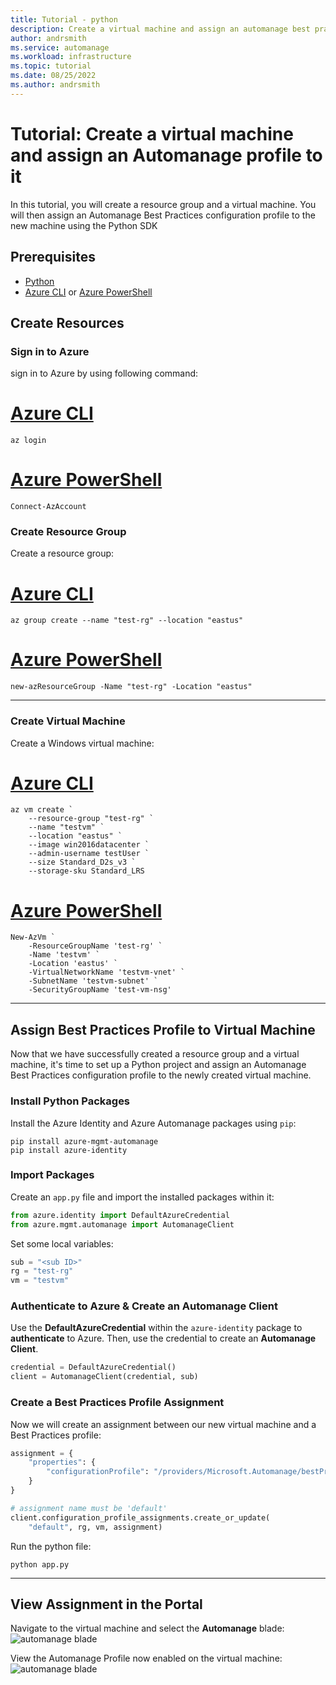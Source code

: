 ```yaml
---
title: Tutorial - python
description: Create a virtual machine and assign an automanage best practices configuration profile to it.
author: andrsmith
ms.service: automanage
ms.workload: infrastructure
ms.topic: tutorial
ms.date: 08/25/2022
ms.author: andrsmith
---
```


# Tutorial: Create a virtual machine and assign an Automanage profile to it

In this tutorial, you will create a resource group and a virtual machine. You will then assign an Automanage Best Practices configuration profile to the new machine using the Python SDK

## Prerequisites 

- [Python](https://www.python.org/downloads/)
- [Azure CLI](https://docs.microsoft.com/en-us/cli/azure/install-azure-cli-windows?tabs=azure-cli) or [Azure PowerShell](https://docs.microsoft.com/en-us/powershell/azure/install-az-ps?view=azps-8.2.0)

## Create Resources

### Sign in to Azure 

sign in to Azure by using following command:

# [Azure CLI](#tab/azure-cli)
```azurecli
az login
```
# [Azure PowerShell](#tab/azure-powershell)
```azurepowershell
Connect-AzAccount
```

### Create Resource Group

Create a resource group:

# [Azure CLI](#tab/azure-cli)
```azurecli
az group create --name "test-rg" --location "eastus"
```
# [Azure PowerShell](#tab/azure-powershell)
```azurepowershell
new-azResourceGroup -Name "test-rg" -Location "eastus"
```

---
### Create Virtual Machine

Create a Windows virtual machine:

# [Azure CLI](#tab/azure-cli)
```azurecli
az vm create `
    --resource-group "test-rg" `
    --name "testvm" `
    --location "eastus" `
    --image win2016datacenter `
    --admin-username testUser `
    --size Standard_D2s_v3 `
    --storage-sku Standard_LRS
```
# [Azure PowerShell](#tab/azure-powershell)
```azurepowershell
New-AzVm `
    -ResourceGroupName 'test-rg' `
    -Name 'testvm' `
    -Location 'eastus' `
    -VirtualNetworkName 'testvm-vnet' `
    -SubnetName 'testvm-subnet' `
    -SecurityGroupName 'test-vm-nsg'
```

---
## Assign Best Practices Profile to Virtual Machine

Now that we have successfully created a resource group and a virtual machine, it's time to set up a Python project and assign an Automanage Best Practices configuration profile to the newly created virtual machine.

### Install Python Packages

Install the Azure Identity and Azure Automanage packages using `pip`:

```
pip install azure-mgmt-automanage
pip install azure-identity
```

### Import Packages

Create an `app.py` file and import the installed packages within it:

```python
from azure.identity import DefaultAzureCredential
from azure.mgmt.automanage import AutomanageClient
```

Set some local variables: 

```python
sub = "<sub ID>"
rg = "test-rg"
vm = "testvm"
```

### Authenticate to Azure & Create an Automanage Client

Use the **DefaultAzureCredential** within the `azure-identity` package to **authenticate** to Azure. Then, use the credential to create an **Automanage Client**.

```python
credential = DefaultAzureCredential()
client = AutomanageClient(credential, sub)
```

### Create a Best Practices Profile Assignment 

Now we will create an assignment between our new virtual machine and a Best Practices profile: 

```python
assignment = {
    "properties": {
        "configurationProfile": "/providers/Microsoft.Automanage/bestPractices/AzureBestPracticesProduction",
    }
}

# assignment name must be 'default'
client.configuration_profile_assignments.create_or_update(
    "default", rg, vm, assignment)
```

Run the python file: 

`python app.py`

---
## View Assignment in the Portal

Navigate to the virtual machine and select the **Automanage** blade: 
![automanage blade](../media/tutorial-imgs/automanage-blade.png)

View the Automanage Profile now enabled on the virtual machine:
![automanage blade](../media/tutorial-imgs/automanage.png)


